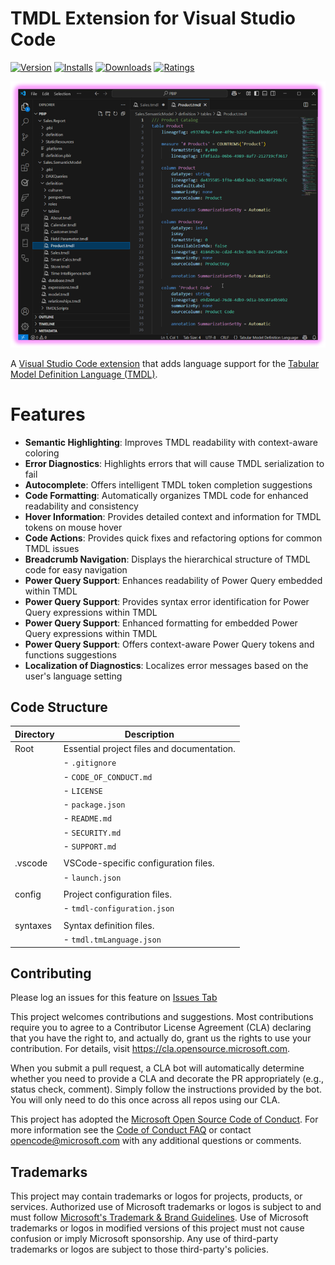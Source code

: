 # TMDL Extension for Visual Studio Code
[![Version](https://img.shields.io/visual-studio-marketplace/v/analysis-services.TMDL)](https://marketplace.visualstudio.com/items?itemName=analysis-services.TMDL)
[![Installs](https://img.shields.io/visual-studio-marketplace/i/analysis-services.TMDL)](https://marketplace.visualstudio.com/items?itemName=analysis-services.TMDL)
[![Downloads](https://img.shields.io/visual-studio-marketplace/d/analysis-services.TMDL)](https://marketplace.visualstudio.com/items?itemName=analysis-services.TMDL)
[![Ratings](https://img.shields.io/visual-studio-marketplace/r/analysis-services.TMDL)](https://marketplace.visualstudio.com/items?itemName=analysis-services.TMDL)

![TMDL Extension for Visual Studio Code](./images/TMDLExtensionforVisualStudioCode.png "TMDL Extension for Visual Studio Code")

A [Visual Studio Code extension](https://marketplace.visualstudio.com/items?itemName=analysis-services.TMDL) that adds language support for the [Tabular Model Definition Language (TMDL)](https://learn.microsoft.com/en-us/power-bi/transform-model/desktop-tmdl-view).

# Features

- **Semantic Highlighting**: Improves TMDL readability with context-aware coloring  
- **Error Diagnostics**: Highlights errors that will cause TMDL serialization to fail  
- **Autocomplete**: Offers intelligent TMDL token completion suggestions  
- **Code Formatting**: Automatically organizes TMDL code for enhanced readability and consistency  
- **Hover Information**: Provides detailed context and information for TMDL tokens on mouse hover  
- **Code Actions**: Provides quick fixes and refactoring options for common TMDL issues  
- **Breadcrumb Navigation**: Displays the hierarchical structure of TMDL code for easy navigation  
- **Power Query Support**: Enhances readability of Power Query embedded within TMDL  
- **Power Query Support**: Provides syntax error identification for Power Query expressions within TMDL  
- **Power Query Support**: Enhanced formatting for embedded Power Query expressions within TMDL  
- **Power Query Support**: Offers context-aware Power Query tokens and functions suggestions  
- **Localization of Diagnostics**: Localizes error messages based on the user's language setting  

## Code Structure

| Directory           | Description                                         |
|---------------------|-----------------------------------------------------|
| Root                | Essential project files and documentation.         |
|                     | - `.gitignore`                                      |
|                     | - `CODE_OF_CONDUCT.md`                             |
|                     | - `LICENSE`                                         |
|                     | - `package.json`                                    |
|                     | - `README.md`                                       |
|                     | - `SECURITY.md`                                     |
|                     | - `SUPPORT.md`                                      |
|                     |
| .vscode             | VSCode-specific configuration files.                |
|                     | - `launch.json`                                     |
|                     |
| config              | Project configuration files.                        |
|                     | - `tmdl-configuration.json`                         |
|                     |
| syntaxes            | Syntax definition files.                            |
|                     | - `tmdl.tmLanguage.json`                            |

## Contributing

Please log an issues for this feature on [Issues Tab](https://github.com/microsoft/vscode-tmdl/issues)

This project welcomes contributions and suggestions.  Most contributions require you to agree to a
Contributor License Agreement (CLA) declaring that you have the right to, and actually do, grant us
the rights to use your contribution. For details, visit https://cla.opensource.microsoft.com.

When you submit a pull request, a CLA bot will automatically determine whether you need to provide
a CLA and decorate the PR appropriately (e.g., status check, comment). Simply follow the instructions
provided by the bot. You will only need to do this once across all repos using our CLA.

This project has adopted the [Microsoft Open Source Code of Conduct](https://opensource.microsoft.com/codeofconduct/).
For more information see the [Code of Conduct FAQ](https://opensource.microsoft.com/codeofconduct/faq/) or
contact [opencode@microsoft.com](mailto:opencode@microsoft.com) with any additional questions or comments.

## Trademarks

This project may contain trademarks or logos for projects, products, or services. Authorized use of Microsoft 
trademarks or logos is subject to and must follow 
[Microsoft's Trademark & Brand Guidelines](https://www.microsoft.com/en-us/legal/intellectualproperty/trademarks/usage/general).
Use of Microsoft trademarks or logos in modified versions of this project must not cause confusion or imply Microsoft sponsorship.
Any use of third-party trademarks or logos are subject to those third-party's policies.
